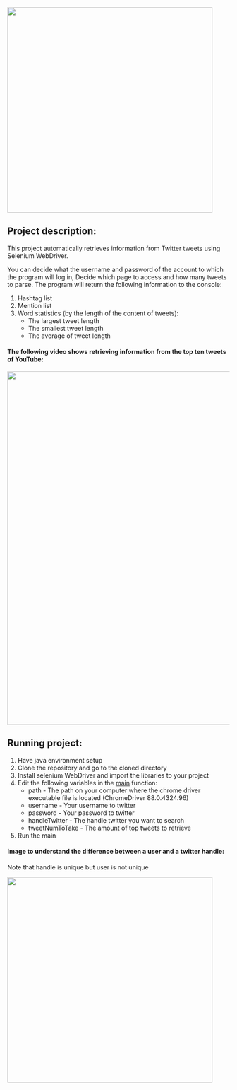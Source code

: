 <img width="465"  src="https://user-images.githubusercontent.com/57325378/111080506-7179b900-8507-11eb-813c-39d8c3813b75.png">

## Project description:

This project automatically retrieves information from Twitter tweets using Selenium WebDriver.

You can decide what the username and password of the account to which the program will log in,
Decide which page to access and how many tweets to parse.
The program will return the following information to the console:
1. Hashtag list
2. Mention list
3. Word statistics (by the length of the content of tweets): 
   * The largest tweet length
   * The smallest tweet length
   * The average of tweet length

#### The following video shows retrieving information from the top ten tweets of YouTube:

<img width="800"  src="https://user-images.githubusercontent.com/57325378/111115500-5cd00c00-856d-11eb-8c14-ea608086210e.gif">


## Running project:

1. Have java environment setup
2. Clone the repository and go to the cloned directory
3. Install selenium WebDriver and import the libraries to your project
4. Edit the following variables in the [main](https://github.com/yiratpeleg/TwitterParse/blob/main/src/TwitterParse.java) function:
   * path - The path on your computer where the chrome driver executable file is located (ChromeDriver 88.0.4324.96)
   * username - Your username to twitter
   * password - Your password to twitter
   * handleTwitter - The handle twitter you want to search
   * tweetNumToTake - The amount of top tweets to retrieve
5. Run the main

#### Image to understand the difference between a user and a twitter handle:
Note that handle is unique but user is not unique

<img width="465"  src="https://user-images.githubusercontent.com/57325378/111116724-1aa7ca00-856f-11eb-852c-0abc887aaef5.png">
